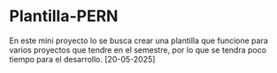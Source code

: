 # Plantilla-PERN

En este mini proyecto lo se busca crear una plantilla que funcione para varios proyectos que tendre en el semestre, por lo que se tendra poco tiempo para el desarrollo. [20-05-2025]
